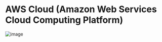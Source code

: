 # AWS Cloud (Amazon Web Services Cloud Computing Platform)

![image](https://user-images.githubusercontent.com/60442877/233717741-8a230841-b416-4876-b6eb-28925041ab42.png)


